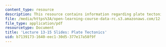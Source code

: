 ```yaml
---
content_type: resource
description: This resource contains information regarding plate tectonics.
file: /media/https%3A/open-learning-course-data-rc.s3.amazonaws.com/12-001-introduction-to-geology-fall-2013/b71391731640eec130d5377e17a58f9f_MIT12_001F13_Lec13-15slides.pdf
file_type: application/pdf
resourcetype: Document
title: 'Lecture 13-15 Slides: Plate Tectonics'
uid: b7139173-1640-eec1-30d5-377e17a58f9f
---
```

